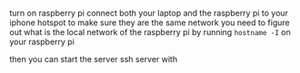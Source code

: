 turn on raspberry pi
connect both your laptop and the raspberry pi to your iphone hotspot to make sure they are the same network
you need to figure out what is the local network of the raspberry pi by running `hostname -I` on your raspberry pi

then you can start the server ssh server with 